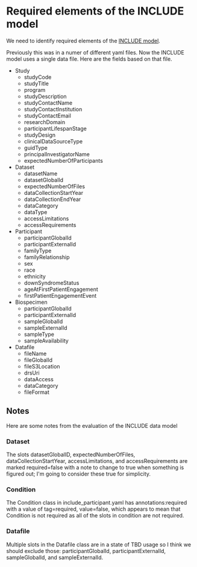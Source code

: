 # Required elements of the INCLUDE model

We need to identify required elements of the [INCLUDE model](https://github.com/include-dcc/include-linkml).

Previously this was in a numer of different yaml files. Now the INCLUDE model uses a single data file. Here are the fields based on that file.

- Study
    - studyCode
    - studyTitle
    - program
    - studyDescription
    - studyContactName
    - studyContactInstitution
    - studyContactEmail
    - researchDomain
    - participantLifespanStage
    - studyDesign
    - clinicalDataSourceType
    - guidType
    - principalInvestigatorName
    - expectedNumberOfParticipants
- Dataset
    - datasetName
    - datasetGlobalId
    - expectedNumberOfFiles
    - dataCollectionStartYear
    - dataCollectionEndYear
    - dataCategory
    - dataType
    - accessLimitations
    - accessRequirements
- Participant
    - participantGlobalId
    - participantExternalId
    - familyType
    - familyRelationship
    - sex
    - race
    - ethnicity
    - downSyndromeStatus
    - ageAtFirstPatientEngagement
    - firstPatientEngagementEvent
- Biospecimen
    - participantGlobalId
    - participantExternalId    
    - sampleGlobalId
    - sampleExternalId
    - sampleType
    - sampleAvailability
- Datafile
    - fileName
    - fileGlobalId
    - fileS3Location
    - drsUri
    - dataAccess
    - dataCategory
    - fileFormat


 ## Notes
 Here are some notes from the evaluation of the INCLUDE data model

 ### Dataset
 The slots datasetGlobalID, expectedNumberOfFiles, dataCollectionStartYear, accessLimitations, and accessRequirements are marked required=false with a note to change to true when something is figured out; I'm going to consider these true for simplicity.

 ### Condition
The Condition class in include_participant.yaml has annotations:required with a value of tag=required, value=false, which appears to mean that Condition is not required as all of the slots in condition are not required.

### Datafile
Multiple slots in the Datafile class are in a state of TBD usage so I think we should exclude those: participantGlobalId, participantExternalId, sampleGlobalId, and sampleExternalId.
